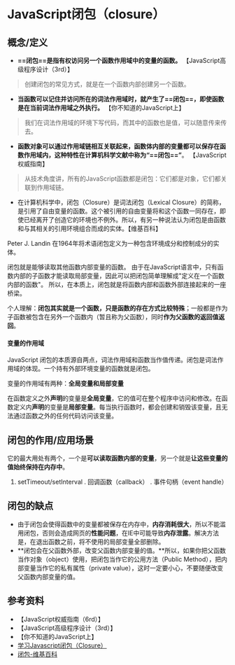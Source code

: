 # JavaScript闭包（closure）
## 概念/定义

* **==闭包==是指有权访问另一个函数作用域中的变量的函数。** 【JavaScript高级程序设计（3rd）】

> 创建闭包的常见方式，就是在一个函数内部创建另一个函数。

* **当函数可以记住并访问所在的词法作用域时，就产生了==闭包==，即使函数是在当前词法作用域之外执行。** 【你不知道的JavaScript上】

> 我们在词法作用域的环境下写代码，而其中的函数也是值，可以随意传来传去。

* **函数对象可以通过作用域链相互关联起来，函数体内部的变量都可以保存在函数作用域内，这种特性在计算机科学文献中称为“==闭包==”**。 【JavaScript权威指南】

> 从技术角度讲，所有的JavaScript函数都是闭包：它们都是对象，它们都关联到作用域链。

* 在计算机科学中，闭包（Closure）是词法闭包（Lexical Closure）的简称，是引用了自由变量的函数。这个被引用的自由变量将和这个函数一同存在，即使已经离开了创造它的环境也不例外。所以，有另一种说法认为闭包是由函数和与其相关的引用环境组合而成的实体。【维基百科】

>
Peter J. Landin 在1964年将术语闭包定义为一种包含环境成分和控制成分的实体。

闭包就是能够读取其他函数内部变量的函数。
由于在JavaScript语言中，只有函数内部的子函数才能读取局部变量，因此可以把闭包简单理解成"定义在一个函数内部的函数"。
所以，在本质上，闭包就是将函数内部和函数外部连接起来的一座桥梁。

个人理解：**闭包其实就是一个函数，只是函数的存在方式比较特殊**；一般都是作为子函数被包含在另外一个函数内（暂且称为父函数），同时**作为父函数的返回值返回**。

#### 变量的作用域
JavaScript 闭包的本质源自两点，词法作用域和函数当作值传递。闭包是词法作用域的体现。一个持有外部环境变量的函数就是闭包。 

变量的作用域有两种：**全局变量和局部变量**

在函数定义之外**声明**的变量是**全局变量**，它的值可在整个程序中访问和修改。在函数定义内**声明**的变量是**局部变量**。每当执行函数时，都会创建和销毁该变量，且无法通过函数之外的任何代码访问该变量。


## 闭包的作用/应用场景

它的最大用处有两个，一个是**可以读取函数内部的变量**，另一个就是**让这些变量的值始终保持在内存中**。

1. setTimeout/setInterval
	.	 回调函数（callback）
	.	 事件句柄（event handle）

##   闭包的缺点

* 由于闭包会使得函数中的变量都被保存在内存中，**内存消耗很大**，所以不能滥用闭包，否则会造成网页的**性能问题**，在IE中可能导致**内存泄露**。解决方法是，在退出函数之前，将不使用的局部变量全部删除。
* **闭包会在父函数外部，改变父函数内部变量的值。**所以，如果你把父函数当作对象（object）使用，把闭包当作它的公用方法（Public Method），把内部变量当作它的私有属性（private value），这时一定要小心，不要随便改变父函数内部变量的值。

## 参考资料

* 【JavaScript权威指南（6rd）】
* 【JavaScript高级程序设计（3rd）】
* 【你不知道的JavaScript上】
* [学习Javascript闭包（Closure）
](http://www.ruanyifeng.com/blog/2009/08/learning_javascript_closures.html) 
* [闭包-维基百科](https://zh.wikipedia.org/wiki/%E9%97%AD%E5%8C%85_(%E8%AE%A1%E7%AE%97%E6%9C%BA%E7%A7%91%E5%AD%A6))


